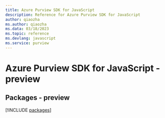 ```yaml
---
title: Azure Purview SDK for JavaScript
description: Reference for Azure Purview SDK for JavaScript
author: qiaozha
ms.author: qiaozha
ms.data: 03/18/2023
ms.topic: reference
ms.devlang: javascript
ms.service: purview
---
```

# Azure Purview SDK for JavaScript - preview
## Packages - preview
[!INCLUDE [packages](purview-index.md)]